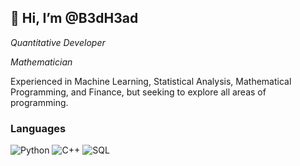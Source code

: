 <h2> 👋 Hi, I’m @B3dH3ad </h2>
<p><em> Quantitative Developer </em></p>
<p><em>Mathematician</em></p>

Experienced in Machine Learning, Statistical Analysis, Mathematical Programming, and Finance, but seeking to explore all areas of programming.

### Languages

![Python](https://img.shields.io/badge/-Python-000?&logo=Python)
![C++](https://img.shields.io/badge/-C++-000?&logo=c%2b%2b&logoColor=00599C)
![SQL](https://img.shields.io/badge/-SQL-000?&logo=MySQL)


<!---
B3dH3ad/B3dH3ad is a ✨ special ✨ repository because its `README.md` (this file) appears on your GitHub profile.
You can click the Preview link to take a look at your changes.
--->

